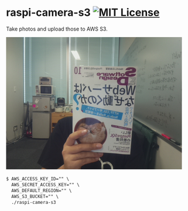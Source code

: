 # raspi-camera-s3 [![MIT License](http://img.shields.io/badge/license-MIT-blue.svg?style=flat)](LICENSE)
Take photos and upload those to AWS S3.

![image](./images/20160926070548jpg)

```
$ AWS_ACCESS_KEY_ID="" \
  AWS_SECRET_ACCESS_KEY="" \
  AWS_DEFAULT_REGION="" \
  AWS_S3_BUCKET="" \
  ./raspi-camera-s3
```
